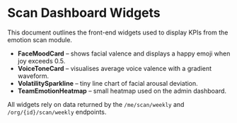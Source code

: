 # Scan Dashboard Widgets

This document outlines the front-end widgets used to display KPIs from the emotion scan module.

- **FaceMoodCard** – shows facial valence and displays a happy emoji when joy exceeds 0.5.
- **VoiceToneCard** – visualises average voice valence with a gradient waveform.
- **VolatilitySparkline** – tiny line chart of facial arousal deviation.
- **TeamEmotionHeatmap** – small heatmap used on the admin dashboard.

All widgets rely on data returned by the `/me/scan/weekly` and `/org/{id}/scan/weekly` endpoints.
